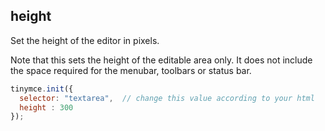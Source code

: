 ## height

Set the height of the editor in pixels.

Note that this sets the height of the editable area only. It does not include the space required for the menubar, toolbars or status bar.

```js
tinymce.init({
  selector: "textarea",  // change this value according to your html
  height : 300
});
```
